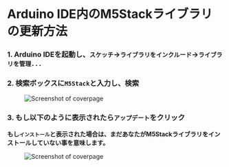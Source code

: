 # Arduino IDE内のM5Stackライブラリの更新方法

### 1. Arduino IDEを起動し、`スケッチ`->`ライブラリをインクルード`->`ライブラリを管理...`

### 2. 検索ボックスに`M5Stack`と入力し、検索

<figure class="thumbnails">
    <img src="assets/img/getting_started_pics/m5stack_core/get_started_with_arduino_m5core/mac/macOS_install_m5stack_lib.png" alt="Screenshot of coverpage" title="Cover page">
</figure>

### 3. もし以下のように表示されたら`アップデート`をクリック

**もし`インストール`と表示された場合は、まだあなたがM5Stackライブラリをインストールしていない事を意味します。**

<figure class="thumbnails">
    <img src="assets/img/getting_started_pics/m5stack_core/get_started_with_arduino_m5core/mac/macOS_search_m5stack.png" alt="Screenshot of coverpage" title="Cover page">
</figure>
